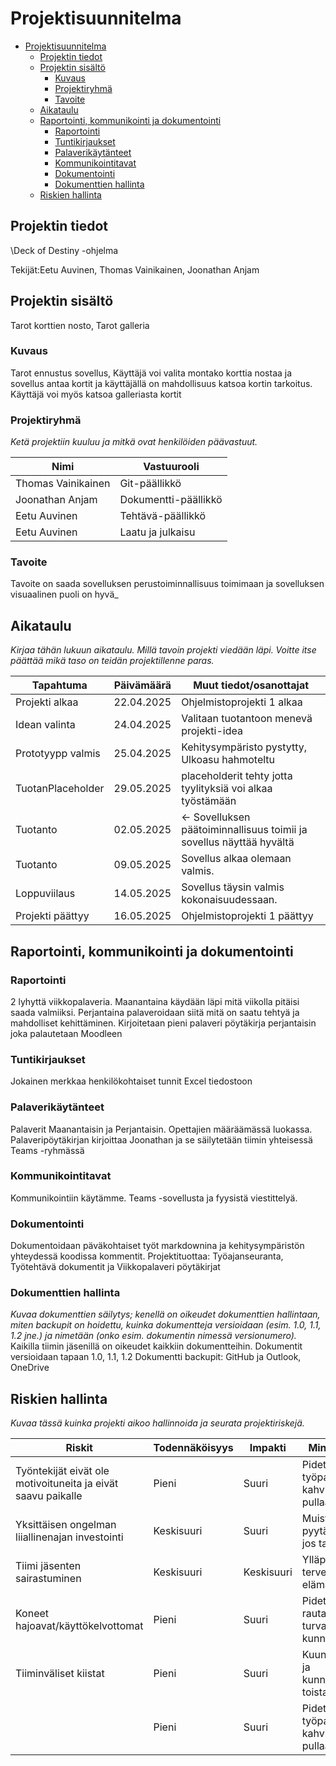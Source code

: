 # Projektisuunnitelma

- [Projektisuunnitelma](#projektisuunnitelma)
  - [Projektin tiedot](#projektin-tiedot)
  - [Projektin sisältö](#projektin-sisältö)
    - [Kuvaus](#kuvaus)
    - [Projektiryhmä](#projektiryhmä)
    - [Tavoite](#tavoite)
  - [Aikataulu](#aikataulu)
  - [Raportointi, kommunikointi ja dokumentointi](#raportointi-kommunikointi-ja-dokumentointi)
    - [Raportointi](#raportointi)
    - [Tuntikirjaukset](#tuntikirjaukset)
    - [Palaverikäytänteet](#palaverikäytänteet)
    - [Kommunikointitavat](#kommunikointitavat)
    - [Dokumentointi](#dokumentointi)
    - [Dokumenttien hallinta](#dokumenttien-hallinta)
  - [Riskien hallinta](#riskien-hallinta)

## Projektin tiedot

\Deck of Destiny -ohjelma

Tekijät:Eetu Auvinen, Thomas Vainikainen, Joonathan Anjam

## Projektin sisältö
Tarot korttien nosto, Tarot galleria
### Kuvaus

Tarot ennustus sovellus, Käyttäjä voi valita montako korttia nostaa ja sovellus antaa kortit ja käyttäjällä on mahdollisuus katsoa kortin tarkoitus. Käyttäjä voi myös katsoa galleriasta kortit

### Projektiryhmä

_Ketä projektiin kuuluu ja mitkä ovat henkilöiden päävastuut._

| Nimi               | Vastuurooli          |
| --------------     | -------------------- |
| Thomas Vainikainen | Git-päällikkö        |
| Joonathan Anjam    | Dokumentti-päällikkö |
| Eetu Auvinen       | Tehtävä-päällikkö    |
| Eetu Auvinen       | Laatu ja julkaisu    |

### Tavoite


Tavoite on saada sovelluksen perustoiminnallisuus toimimaan ja sovelluksen visuaalinen puoli on hyvä_

## Aikataulu

_Kirjaa tähän lukuun aikataulu. Millä tavoin projekti viedään läpi. Voitte itse päättää mikä taso on teidän projektillenne paras._

| Tapahtuma        | Päivämäärä | Muut tiedot/osanottajat                  |
| ---------------- | ---------- | ---------------------------------------- |
| Projekti alkaa   | 22.04.2025 | Ohjelmistoprojekti 1 alkaa               |
| Idean valinta    | 24.04.2025 | Valitaan tuotantoon menevä projekti-idea |
| Prototyypp valmis| 25.04.2025 | Kehitysympäristo pystytty, Ulkoasu hahmoteltu |
| TuotanPlaceholder| 29.05.2025 | placeholderit tehty jotta tyylityksiä voi alkaa työstämään   |
| Tuotanto         | 02.05.2025 | <- Sovelluksen päätoiminnallisuus toimii ja sovellus näyttää hyvältä  |
| Tuotanto         | 09.05.2025 | Sovellus alkaa olemaan valmis.           |
| Loppuviilaus     | 14.05.2025 | Sovellus täysin valmis kokonaisuudessaan.|
| Projekti päättyy | 16.05.2025 | Ohjelmistoprojekti 1 päättyy             |

## Raportointi, kommunikointi ja dokumentointi

### Raportointi

2 lyhyttä viikkopalaveria. Maanantaina käydään läpi mitä viikolla pitäisi saada valmiiksi. Perjantaina palaveroidaan siitä mitä on saatu tehtyä ja mahdolliset kehittäminen. Kirjoitetaan pieni palaveri pöytäkirja perjantaisin joka palautetaan Moodleen

### Tuntikirjaukset

Jokainen merkkaa henkilökohtaiset tunnit Excel tiedostoon

### Palaverikäytänteet

Palaverit Maanantaisin ja Perjantaisin. Opettajien määräämässä luokassa. Palaveripöytäkirjan kirjoittaa Joonathan ja se säilytetään tiimin yhteisessä Teams -ryhmässä

### Kommunikointitavat

Kommunikointiin käytämme. Teams -sovellusta ja fyysistä viestittelyä.

### Dokumentointi

Dokumentoidaan päväkohtaiset työt markdownina ja kehitysympäristön yhteydessä koodissa kommentit. Projektituottaa: Työajanseuranta, Työtehtävä dokumentit ja Viikkopalaveri pöytäkirjat

### Dokumenttien hallinta

_Kuvaa dokumenttien säilytys; kenellä on oikeudet dokumenttien hallintaan, miten backupit on hoidettu, kuinka dokumentteja versioidaan (esim. 1.0, 1.1, 1.2 jne.) ja nimetään (onko esim. dokumentin nimessä versionumero)._
Kaikilla tiimin jäsenillä on oikeudet kaikkiin dokumentteihin. Dokumentit versioidaan tapaan 1.0, 1.1, 1.2
Dokumentti backupit: GitHub ja Outlook, OneDrive

## Riskien hallinta

_Kuvaa tässä kuinka projekti aikoo hallinnoida ja seurata projektiriskejä._


| Riskit                                                       | Todennäköisyys |  Impakti | Minimointi                             |
| ------------------------------------------------------------ | -------------- | -------- | -------------------------------------- |
| Työntekijät eivät ole motivoituneita ja eivät saavu paikalle | Pieni          |  Suuri   | Pidetään työpaikalla kahvia ja pullaa. |
| Yksittäisen ongelman liiallinenajan investointi              |Keskisuuri      |  Suuri   | Muistetaan pyytää apua jos tarvitaan.  |
| Tiimi jäsenten sairastuminen                                 |Keskisuuri      |Keskisuuri| Ylläpidetään terveellistä elämäntapaa. |
| Koneet hajoavat/käyttökelvottomat                            | Pieni          |  Suuri   | Pidetään rauta turvassa ja kunnossa.   |
| Tiiminväliset kiistat                                        | Pieni          |  Suuri   | Kuunnellaan ja kunnioitetaan toista.   |
|  | Pieni          |  Suuri   | Pidetään työpaikalla kahvia ja pullaa. |